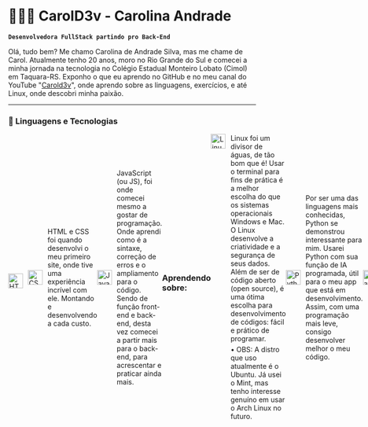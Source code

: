 # 👩🏾‍💻 CarolD3v - Carolina Andrade

**`Desenvolvedora FullStack partindo pro Back-End`**

Olá, tudo bem? Me chamo Carolina de Andrade Silva, mas me chame de Carol. Atualmente tenho 20 anos, moro no Rio Grande do Sul e comecei a minha jornada na tecnologia no Colégio Estadual Monteiro Lobato (Cimol) em Taquara-RS. Exponho o que eu aprendo no GitHub e no meu canal do YouTube "[Carold3v](https://www.youtube.com/@coisaasdecarol)", onde aprendo sobre as linguagens, exercícios, e até Linux, onde descobri minha paixão.

---

### 🤖 Linguagens e Tecnologias

<div style="display: flex; align-items: center; margin-bottom: 15px;">
  <img
    alt="HTML"
    title="HTML"
    width="30px"
    style="margin-right: 10px;"
    src="https://cdn.jsdelivr.net/gh/devicons/devicon@latest/icons/html5/html5-original.svg"
  />
  <p style="margin: 0;">
    
<div style="display: flex; align-items: center; margin-bottom: 15px;">
  <img
    alt="CSS"
    title="CSS"
    width="30px"
    style="margin-right: 10px;"
    src="https://cdn.jsdelivr.net/gh/devicons/devicon@latest/icons/css3/css3-original.svg"
  />HTML e CSS foi quando desenvolvi o meu primeiro site, onde tive uma experiência incrível com ele. Montando e desenvolvendo a cada custo.</p>
</div>

<div style="display: flex; align-items: center; margin-bottom: 15px;">
  <img
    alt="JavaScript"
    title="JavaScript"
    width="30px"
    style="margin-right: 10px;"
    src="https://cdn.jsdelivr.net/gh/devicons/devicon@latest/icons/javascript/javascript-original.svg"
  />
  <p style="margin: 0;">JavaScript (ou JS), foi onde comecei mesmo a gostar de programação. Onde aprendi como é a sintaxe, correção de erros e o ampliamento para o código. Sendo de função front-end e back-end, desta vez comecei a partir mais para o back-end, para acrescentar e praticar ainda mais.</p>
</div>

---

### Aprendendo sobre:

<div style="display: flex; align-items: flex-start; margin-bottom: 15px;">
  <img
    alt="Linux"
    title="Linux"
    width="30px"
    style="margin-right: 10px;"
    src="https://cdn.jsdelivr.net/gh/devicons/devicon@latest/icons/linux/linux-original.svg"
  />
  <div>
    <p style="margin: 0;">Linux foi um divisor de águas, de tão bom que é! Usar o terminal para fins de prática é a melhor escolha do que os sistemas operacionais Windows e Mac. O Linux desenvolve a criatividade e a segurança de seus dados. Além de ser de código aberto (open source), é uma ótima escolha para desenvolvimento de códigos: fácil e prático de programar.</p>
    <p style="margin-top: 5px; margin-bottom: 0;">• OBS: A distro que uso atualmente é o Ubuntu. Já usei o Mint, mas tenho interesse genuíno em usar o Arch Linux no futuro.</p>
  </div>
</div>

<div style="display: flex; align-items: center; margin-bottom: 15px;">
  <img
    alt="Python"
    title="Python"
    width="30px"
    style="margin-right: 10px;"
    src="https://cdn.jsdelivr.net/gh/devicons/devicon@latest/icons/python/python-original.svg"
  />
  <p style="margin: 0;">Por ser uma das linguagens mais conhecidas, Python se demonstrou interessante para mim. Usarei Python com sua função de IA programada, útil para o meu app que está em desenvolvimento. Assim, com uma programação mais leve, consigo desenvolver melhor o meu código.</p>
</div>

<div style="display: flex; align-items: center; margin-bottom: 15px;">
  <img
    alt="Java"
    title="Java"
    width="30px"
    style="margin-right: 10px;"
    src="https://cdn.jsdelivr.net/gh/devicons/devicon@latest/icons/java/java-original.svg"
  />
  <p style="margin: 0;">Java ainda está sendo um começo. Não estou usando muito atualmente, apenas para testes.</p>
</div>
